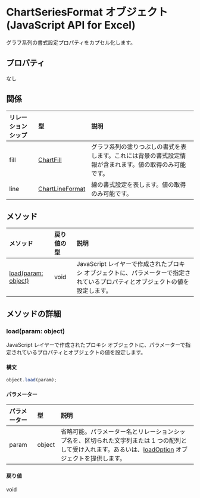 ﻿# ChartSeriesFormat オブジェクト (JavaScript API for Excel)

グラフ系列の書式設定プロパティをカプセル化します。

## プロパティ

なし

## 関係
| リレーションシップ | 型   |説明|
|:---------------|:--------|:----------|
|fill|[ChartFill](chartfill.md)|グラフ系列の塗りつぶしの書式を表します。これには背景の書式設定情報が含まれます。値の取得のみ可能です。|
|line|[ChartLineFormat](chartlineformat.md)|線の書式設定を表します。値の取得のみ可能です。|

## メソッド

| メソッド           | 戻り値の型    |説明|
|:---------------|:--------|:----------|
|[load(param: object)](#loadparam-object)|void|JavaScript レイヤーで作成されたプロキシ オブジェクトに、パラメーターで指定されているプロパティとオブジェクトの値を設定します。|

## メソッドの詳細


### load(param: object)
JavaScript レイヤーで作成されたプロキシ オブジェクトに、パラメーターで指定されているプロパティとオブジェクトの値を設定します。

#### 構文
```js
object.load(param);
```

#### パラメーター
| パラメーター    | 型   |説明|
|:---------------|:--------|:----------|
|param|object|省略可能。パラメーター名とリレーションシップ名を、区切られた文字列または 1 つの配列として受け入れます。あるいは、[loadOption](loadoption.md) オブジェクトを提供します。|

#### 戻り値
void

